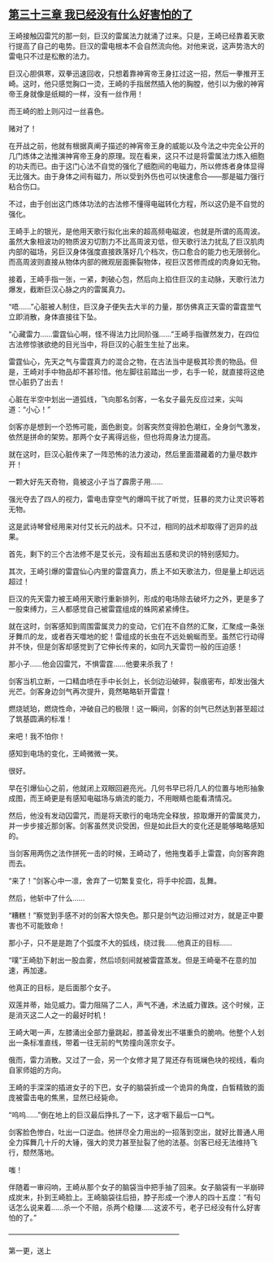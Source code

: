 ## [第三十三章 我已经没有什么好害怕的了](https://www.xxbiquge.com/11_11207/8838621.html)


  王崎接触囚雷咒的那一刻，巨汉的雷属法力就涌了过来。只是，王崎已经靠着天歌行提高了自己的电势。巨汉的雷电根本不会自然流向他。对他来说，这声势浩大的雷电只不过是松散的法力。

  巨汉心胆俱寒，双拳迅速回收，只想着靠神宵帝王身扛过这一招，然后一拳推开王崎。这时，他只感觉胸口一烫，王崎的手指居然插入他的胸膛，他引以为傲的神宵帝王身就像是纸糊的一样，没有一丝作用！

  而王崎的脸上则闪过一丝喜色。

  赌对了！

  在开战之前，他就有根据真阐子描述的神宵帝王身的威能以及今法之中完全公开的几门炼体之法推演神宵帝王身的原理。现在看来，这只不过是将雷属法力炼入细胞的功夫而已。由于这门心法不自觉的强化了细胞间的电磁力，所以修炼者身体显得无比强大。由于身体之间有磁力，所以受到外伤也可以快速愈合——那是磁力强行粘合伤口。

  不过，由于创出这门炼体功法的古法修不懂得电磁转化方程，所以这仍是不自觉的强化。

  王崎手上的银光，是他用天歌行拟化出来的超高频电磁波，也就是所谓的高周波。虽然大象相波功的物质波刃切割力不比高周波刃低，但天歌行法力扰乱了巨汉肌肉内部的磁场，另巨汉身体强度直接跌落好几个档次，伤口愈合的能力也无限弱化。而高周波则直接从物体内部的微观层面撕裂物体，视巨汉苦修而成的肉身如无物。

  接着，王崎手指一张，一紧，刺破心包，然后向上掐住巨汉的主动脉，天歌行法力爆发，截断巨汉心脉之内的雷属真力。

  “唔……”心脏被人制住，巨汉身子便失去大半的力量，那仿佛真正天雷的雷霆罡气立即消散，身体直接往下坠。

  “心藏雷力……雷霆仙心啊，怪不得法力比同阶强……”王崎手指骤然发力，在四位古法修惊骇欲绝的目光当中，将巨汉的心脏生生扯了出来。

  雷霆仙心，先天之气与雷霆真力的混合之物，在古法当中是极其珍贵的物品。但是，王崎对手中物品却不甚珍惜。他左脚往前踏出一步，右手一轮，就直接将这绝世心脏扔了出去！

  心脏在半空中划出一道弧线，飞向那名剑客，一名女子最先反应过来，尖叫道：“小心！”

  剑客亦是想到一个恐怖可能，面色剧变。剑客突然变得脸色潮红，全身剑气激发，依然是拼命的架势。那两个女子离得远些，但也将周身法力提高。

  就在这时，巨汉心脏传来了一阵恐怖的法力波动，然后里面潜藏着的力量尽数炸开！

  一颗大好先天奇物，竟被这小子当了霹雳子用……

  强光夺去了四人的视力，雷电击穿空气的爆鸣干扰了听觉，狂暴的灵力让灵识等若无物。

  这是武诗琴曾经用来对付艾长元的战术。只不过，相同的战术却取得了迥异的战果。

  首先，剩下的三个古法修不是艾长元，没有超出五感和灵识的特别感知力。

  其次，王崎引爆的雷霆仙心内里的雷霆真力，质上不如天歌法力，但是量上却远远超过！

  巨汉的先天雷力被王崎用天歌行重新排列，形成的电场除去破坏力之外，更是多了一股束缚力，三人都感觉自己被雷霆组成的蛛网紧紧缚住。

  就在这时，剑客感知到周围雷属灵力的变动，它们在不自然的汇聚，汇聚成一条张牙舞爪的龙，或者吞天噬地的蛇！雷组成的长虫在不远处蜿蜒而至。虽然它行动得并不快，但是剑客却感觉到了它伸长传来的，如同九天雷罚一般的压迫感！

  那小子……他会囚雷咒，不惧雷霆……他要来杀我了！

  剑客当机立断，一口精血喷在手中长剑上，长剑边沿破碎，裂痕密布，却发出强大光芒。剑客身边剑气再次提升，竟然略略斩开雷霆！

  燃烧琥珀，燃烧性命，冲破自己的极限！这一瞬间，剑客的剑气已然达到甚至超过了筑基圆满的标准！

  来吧！我不怕你！

  感知到电场的变化，王崎微微一笑。

  很好。

  早在引爆仙心之前，他就闭上双眼回避亮光。几何书早已将几人的位置与地形抽象成图，而王崎更是有感知电磁场与熵流的能力，不用眼睛也能看清情况。

  然后，他没有发动囚雷咒，而是将天歌行的电场完全释放，掠取爆开的雷属灵力，并一步步接近那剑客。剑客虽然灵识受困，但是如此巨大的变化还是能够略略感知的。

  当剑客用两伤之法作拼死一击的时候，王崎动了，他拖曳着手上雷霆，向剑客奔跑而去。

  “来了！”剑客心中一凛，舍弃了一切繁复变化，将手中抡圆，乱舞。

  然后，他斩中了什么……

  “糟糕！”察觉到手感不对的剑客大惊失色。那只是剑气边沿擦过对方，就是正中要害也不可能致命！

  那小子，只不是是跑了个弧度不大的弧线，绕过我……他真正的目标……

  “噗”王崎肋下射出一股血雾，然后顷刻间就被雷霆蒸发。但是王崎毫不在意的加速，再加速。

  他真正的目标，是后面那个女子。

  双莲并蒂，始见威力。雷力阻隔了二人，声气不通，术法威力骤跌。这个时候，正是消灭这二人之一的最好时机！

  王崎大喝一声，左膝涌出全部力量跳起，膝盖骨发出不堪重负的脆响。他整个人划出一条标准直线，带着一往无前的气势撞向莲宗女子。

  俄而，雷力消散。又过了一会，另一个女修才晃了晃还存有斑斓色块的视线，看向自家师姐的方向。

  王崎的手深深的插进女子的下巴，女子的脑袋折成一个诡异的角度，白皙精致的面庞被雷击电的焦黑，显然已经毙命。

  “呜呜……”倒在地上的巨汉最后挣扎了一下，这才咽下最后一口气。

  剑客脸色惨白，吐出一口逆血。他拼尽全力用出的一招落到空出，就好比普通人用全力挥舞几十斤的大锤，强大的灵力甚至扯裂了他的法基。剑客已经无法维持飞行，颓然落地。

  嗤！

  伴随着一审闷响，王崎从那个女子的脑袋当中把手抽了回来。女子脑袋有一半崩碎成炭末，扑到王崎脸上。王崎脑袋往后扭，脖子形成一个渗人的四十五度：“有句话怎么说来着……杀一个不赔，杀两个稳赚……这波不亏，老子已经没有什么好害怕的了。”

  ————————————————————————

  第一更，送上
